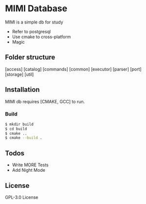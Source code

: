 # MIMI Database

MIMI is a simple db for study

  - Refer to postgresql
  - Use cmake to cross-platform
  - Magic

## Folder structure
[access]
[catalog]
[commands]
[common]
[executor]
[parser]
[port]
[storage]
[util]

## Installation

MIMI db requires [CMAKE, GCC] to run.

### Build

```sh
$ mkdir build
$ cd build
$ cmake ..
$ cmake --build .
```

## Todos

 - Write MORE Tests
 - Add Night Mode

## License

GPL-3.0 License

